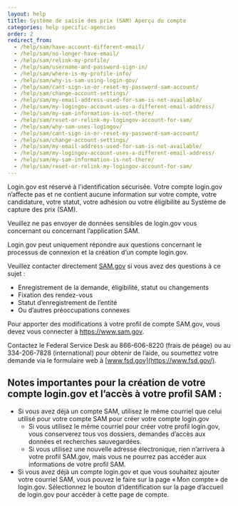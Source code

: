 ```yaml
---
layout: help
title: Système de saisie des prix (SAM) Aperçu du compte
categories: help specific-agencies
order: 2
redirect_from:
  - /help/sam/have-account-different-email/
  - /help/sam/no-longer-have-email/
  - /help/sam/relink-my-profile/
  - /help/sam/username-and-password-sign-in/
  - /help/sam/where-is-my-profile-info/
  - /help/sam/why-is-sam-using-login-gov/
  - /help/sam/cant-sign-in-or-reset-my-password-sam-account/
  - /help/sam/change-account-settings/
  - /help/sam/my-email-address-used-for-sam-is-not-available/
  - /help/sam/my-logingov-account-uses-a-different-email-address/
  - /help/sam/my-sam-information-is-not-there/
  - /help/sam/reset-or-relink-my-logingov-account-for-sam/
  - /help/sam/why-sam-uses-logingov/
  - /help/sam/cant-sign-in-or-reset-my-password-sam-account/
  - /help/sam/change-account-settings/
  - /help/sam/my-email-address-used-for-sam-is-not-available/
  - /help/sam/my-logingov-account-uses-a-different-email-address/
  - /help/sam/my-sam-information-is-not-there/
  - /help/sam/reset-or-relink-my-logingov-account-for-sam/
---
```


Login.gov est réservé à l'identification sécurisée. Votre compte login.gov n’affecte pas et ne contient aucune information sur votre compte, votre candidature, votre statut, votre adhésion ou votre éligibilité au Système de capture des prix (SAM).

Veuillez ne pas envoyer de données sensibles de login.gov vous concernant ou concernant l’application SAM.

Login.gov peut uniquement répondre aux questions concernant le processus de connexion et la création d’un compte login.gov.

Veuillez contacter directement [SAM.gov](https://sam.gov/SAM/pages/public/index.jsf) si vous avez des questions à ce sujet :
* Enregistrement de la demande, éligibilité, statut ou changements
* Fixation des rendez-vous
* Statut d’enregistrement de l’entité
* Ou d’autres préoccupations connexes

Pour apporter des modifications à votre profil de compte SAM.gov, vous devez vous connecter à <https://www.sam.gov>.

Contactez le Federal Service Desk au 866-606-8220 (frais de péage) ou au 334-206-7828 (international) pour obtenir de l’aide, ou soumettez votre demande via le formulaire web à [www.fsd.gov](https://www.fsd.gov/).

## Notes importantes pour la création de votre compte login.gov et l’accès à votre profil SAM :
* Si vous avez déjà un compte SAM, utilisez le même courriel que celui utilisé pour votre compte SAM pour créer votre compte login.gov
    * Si vous utilisez le même courriel pour créer votre profil login.gov, vous conserverez tous vos dossiers, demandes d’accès aux données et recherches sauvegardées.
    * Si vous utilisez une nouvelle adresse électronique, rien n’arrivera à votre profil SAM.gov, mais vous ne pourrez pas accéder aux informations de votre profil SAM.
* Si vous avez déjà un compte login.gov et que vous souhaitez ajouter votre courriel SAM, vous pouvez le faire sur la page « Mon compte » de login.gov. Sélectionnez le bouton d’identification sur la page d’accueil de login.gov pour accéder à cette page de compte.
